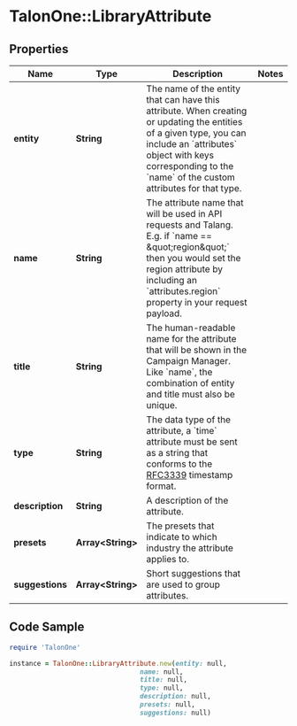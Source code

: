 # TalonOne::LibraryAttribute

## Properties

Name | Type | Description | Notes
------------ | ------------- | ------------- | -------------
**entity** | **String** | The name of the entity that can have this attribute. When creating or updating the entities of a given type, you can include an &#x60;attributes&#x60; object with keys corresponding to the &#x60;name&#x60; of the custom attributes for that type. | 
**name** | **String** | The attribute name that will be used in API requests and Talang. E.g. if &#x60;name &#x3D;&#x3D; \&quot;region\&quot;&#x60; then you would set the region attribute by including an &#x60;attributes.region&#x60; property in your request payload.  | 
**title** | **String** | The human-readable name for the attribute that will be shown in the Campaign Manager. Like &#x60;name&#x60;, the combination of entity and title must also be unique. | 
**type** | **String** | The data type of the attribute, a &#x60;time&#x60; attribute must be sent as a string that conforms to the [RFC3339](https://www.ietf.org/rfc/rfc3339.txt) timestamp format. | 
**description** | **String** | A description of the attribute. | 
**presets** | **Array&lt;String&gt;** | The presets that indicate to which industry the attribute applies to. | 
**suggestions** | **Array&lt;String&gt;** | Short suggestions that are used to group attributes. | 

## Code Sample

```ruby
require 'TalonOne'

instance = TalonOne::LibraryAttribute.new(entity: null,
                                 name: null,
                                 title: null,
                                 type: null,
                                 description: null,
                                 presets: null,
                                 suggestions: null)
```



